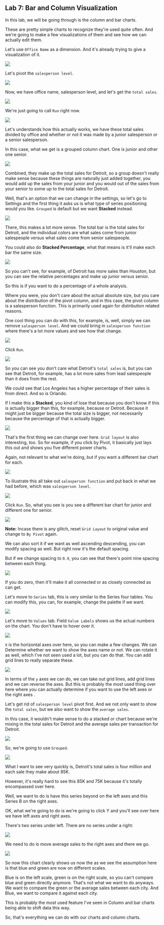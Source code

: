 Lab 7: Bar and Column Visualization
-----------------------------------

In this lab, we will be going through is the column and bar charts.

These are pretty simple charts to recognize they're used quite often.
And we're going to make a few visualizations of them and see how we can actually edit them.

Let's use `Office Name` as a dimension. And it's already trying to give a visualization of it.

![](./images/108.png)

Let's pivot the `salesperson level`. 

![](./images/109.png)

Now, we have office name, salesperson level, and let's get the `total sales`.

![](./images/110.png)

We're just going to call `Run` right now.

![](./images/111.png)

Let's understands how this actually works, we have these total sales divided by office and whether or not it was made by a junior salesperson or a senior salesperson.

In this case, what we get is a grouped column chart. One is junior and other one senior.

![](./images/112.png)

Combined, they make up the total sales for Detroit, so a group doesn't really make sense because these things are naturally just added together, you would add up the sales from your junior and you would out of the sales from your senior to some up to the total sales for Detroit.

Well, that's an option that we can change in the settings, so let's go to Settings and the first thing it asks us is what type of series positioning would you like. `Grouped` is default but  we want **Stacked** instead.

![](./images/113.png)

There, this makes a lot more sense. The total bar is the total sales for Detroit, and the individual colors are what sales come from junior salespeople versus what sales come from senior salespeople.

You could also do **Stacked Percentage**, what that means is it'll make each bar the same size.

![](./images/114.png)

So you can't see, for example, of Detroit has more sales than Houston, but you can see the relative percentages and make up junior versus senior.

So this is if you want to do a percentage of a whole analysis.

Where you were, you don't care about the actual absolute size, but you care about the distribution of the pivot column, and in this case, the pivot column is a salesperson function. This is primarily used again for distribution related reasons.

One cool thing you can do with this, for example, is, well, simply we can remove `salesperson level`. And we could bring in `salesperson function` where there's a lot more values and see how that change.

![](./images/115.png)

Click `Run`.

![](./images/116.png)

So you can see you don't care what Detroit's `total sales` is, but you can see that Detroit, for example, has a lot more sales from lead salespeople than it does from the rest.

We could see that Los Angeles has a higher percentage of their sales is from direct. And so is Orlando.

If I make this a **Stacked**, you kind of lose that because you don't know if this is actually bigger than this, for example, because or Detroit. Because it might just be bigger because the total size is bigger, not necessarily because the percentage of that is actually bigger.

![](./images/117.png)

That's the first thing we can change over here. `Grid layout` is also interesting, too. So for example, if you click by Pivot, it basically just lays this out and shows you five different power charts.

Again, not relevant to what we're doing, but if you want a different bar chart for each.

![](./images/118.png)

To illustrate this all take out `salesperson function` and put back in what we had before, which was `salesperson level`.

![](./images/119.png)

Click `Run`. So, what you see is you see a different bar chart for junior and different one for senior.

![](./images/120.png)

**Note:** Incase there is any glitch, reset `Grid Layout` to original value and change to `By Pivot` again.

We can also sort it if we want as well ascending descending, you can modify spacing as well. But right now it's the default spacing.

But if we change spacing to `0.9`, you can see that there's point nine spacing between each thing.

![](./images/121.png)

If you do zero, then it'll make it all connected or as closely connected as can get.

Let's move to `Series` tab, this is very similar to the Series four tables. You can modify this, you can, for example, change the palette if we want.

![](./images/122.png)

Let's move to `Values` tab. Field `Value Labels` shows us the actual numbers on the chart. You don't have to hover over it.

![](./images/123.png)

`X` is the horizontal axes over here, so you can make a few changes. We can Determine whether we want to show the axes name or not. We can rotate it as well, which I've not seen used a lot, but you can do that. You can add grid lines to really separate these.

![](./images/124.png)

In terms of the `y` axes we can do, we can take out grid lines, add grid lines and we can reverse the axes.
But this is probably the most used thing over here where you can actually determine if you want to use the left axes or the right axes .


Let's get rid of `salesperson level` pivot first. And we not only want to show the `total sales`, but we also want to show the `average sales`.

In this case, it wouldn't make sense to do a stacked or chart because we're mixing in the total sales for Detroit and the average sales per transaction for Detroit.

![](./images/125.png)

So, we're going to use `Grouped`.

![](./images/126.png)

What I want to see very quickly is, Detroit's total sales is four million and each sale they make about 85K.

However, it's really hard to see this 85K and 75K because it's totally encompassed over here.

Well, we want to do is have this series beyond on the left axes and this Series B on the right axes.

OK, what we're going to do is we're going to click Y and you'll see over here we have left axes and right axes.

There's two series under left. There are no series under a right:

![](./images/127.png)

We need to do is move average sales to the right axes and there we go.

![](./images/128.png)

So now this chart clearly shows us now the as we see the assumption here is that blue and green are now on different scales.

Blue is on the left scale, green is on the right scale, so you can't compare blue and green directly anymore. That's not what we want to do anyways. We want to compare the green or the average sales between each city. And Blue, we want to compare it against each city.

This is probably the most used feature I've seen in Column and bar charts being able to shift data this way.

So, that's everything we can do with our charts and column charts.
